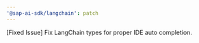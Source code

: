 ```yaml
---
'@sap-ai-sdk/langchain': patch
---
```


[Fixed Issue] Fix LangChain types for proper IDE auto completion.
